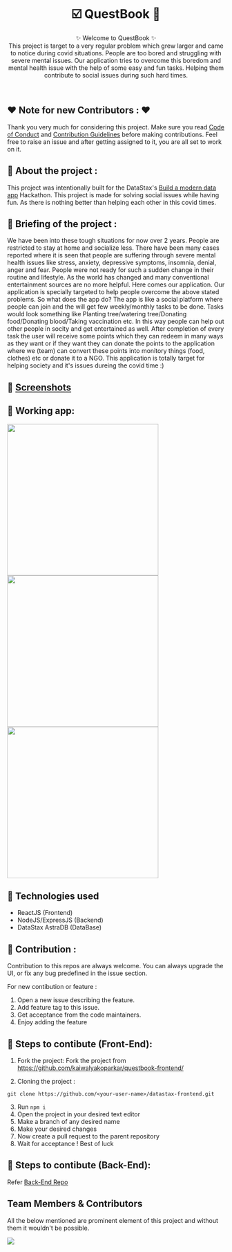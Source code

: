 <h1 align="center">
   ☑️ QuestBook 🤗
</h1>

<p align="center">
    ✨ Welcome to QuestBook ✨ <br />
    This project is target to a very regular problem which grew larger and came to notice during covid situations. People are too bored and struggling with severe mental issues. Our application tries to overcome this boredom and mental health issue with the help of some easy and fun tasks. Helping them contribute to social issues during such hard times.
</p>
<br />


## ❤️ Note for new Contributors : ❤️

Thank you very much for considering this project. Make sure you read [Code of Conduct](CODE_OF_CONDUCT.md) and [Contribution Guidelines](CONTRIBUTING.md) before making contributions. Feel free to raise an issue and after getting assigned to it, you are all set to work on it.
## 📌 About the project :
This project was intentionally built for the DataStax's [Build a modern data app](https://buildamoderndataapp.com/) Hackathon. This project is made for solving social issues while having fun. As there is nothing better than helping each other in this covid times.

## 📌 Briefing of the project :
We have been into these tough situations for now over 2 years. People are restricted to stay at home and socialize less. There have been many cases reported where it is seen that people are suffering through severe mental health issues like stress, anxiety, depressive symptoms, insomnia, denial, anger and fear. People were not ready for such a sudden change in their routine and lifestyle. As the world has changed and many conventional entertainment sources are no more helpful. Here comes our application. Our application is specially targeted to help people overcome the above stated problems. So what does the app do? The app is like a social platform where people can join and the will get few weekly/monthly tasks to be done. Tasks would look something like Planting tree/watering tree/Donating food/Donating blood/Taking vaccination etc. In this way people can help out other people in socity and get entertained as well. After completion of every task the user will receive some points which they can redeem in many ways as they want or if they want they can donate the points to the application where we (team) can convert these points into monitory things (food, clothes) etc or donate it to a NGO. This application is totally target for helping society and it's issues dureing the covid time :)

## 📌 [Screenshots](/assets/Screenshots)


## 🚩 Working app:

  <div class = "row">
     <div class = "column">
        <img src = "https://i.imgur.com/KriSVC6.png" height = "350px">
      </div>
      <div class = "column">
        <img src = "https://i.imgur.com/LzwWNlt.png" height = "350px">
      </div>
      <div class = "column">
        <img src = "https://i.imgur.com/MNJXfXi.png" height = "350px">
      </div>
  </div>


## 📌 Technologies used
- ReactJS (Frontend)
- NodeJS/ExpressJS (Backend)
- DataStax AstraDB (DataBase)

## 📌 Contribution :

Contribution to this repos are always welcome. You can always upgrade the UI, or fix any bug predefined in the issue section.

For new contibution or feature : 

1. Open a new issue describing the feature.
2. Add feature tag to this issue.
3. Get acceptance from the code maintainers.
4. Enjoy adding the feature

## 📌 Steps to contibute (Front-End):

1. Fork the project:
Fork the project from https://github.com/kaiwalyakoparkar/questbook-frontend/

2. Cloning the project :
```git
git clone https://github.com/<your-user-name>/datastax-frontend.git
```
3. Run `npm i`
4. Open the project in your desired text editor
5. Make a branch of any desired name
6. Make your desired changes
7. Now create a pull request to the parent repository
8. Wait for acceptance ! Best of luck

## 📌 Steps to contibute (Back-End):
Refer [Back-End Repo](https://github.com/kaiwalyakoparkar/questbook-backend/)

## Team Members & Contributors
All the below mentioned are prominent element of this project and without them it wouldn't be possible.

<a href="https://github.com/kaiwalyakoparkar/questbook-frontend/graphs/contributors">
  <img src="https://contrib.rocks/image?repo=kaiwalyakoparkar/questbook-frontend" />
</a>
